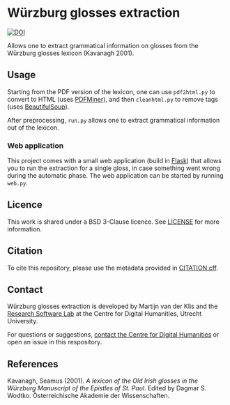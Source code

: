 # Würzburg glosses extraction

[![DOI](https://zenodo.org/badge/45532188.svg)](https://zenodo.org/doi/10.5281/zenodo.11072622)

Allows one to extract grammatical information on glosses from the Würzburg glosses lexicon (Kavanagh 2001).

## Usage

Starting from the PDF version of the lexicon, one can use `pdf2html.py` to convert to HTML (uses [PDFMiner](https://euske.github.io/pdfminer/)), and then `cleanhtml.py` to remove tags (uses [BeautifulSoup](http://www.crummy.com/software/BeautifulSoup/)). 

After preprocessing, `run.py` allows one to extract grammatical information out of the lexicon. 

### Web application

This project comes with a small web application (build in [Flask](https://flask.palletsprojects.com)) that allows you to
run the extraction for a single gloss, in case something went wrong during the automatic phase. The web application
can be started by running `web.py`. 

## Licence

This work is shared under a BSD 3-Clause licence. See [LICENSE](./LICENSE) for more information.

## Citation

To cite this repository, please use the metadata provided in [CITATION.cff](./CITATION.cff).

## Contact

Würzburg glosses extraction is developed by Martijn van der Klis and the [Research Software Lab](https://cdh.uu.nl/rsl) at the Centre for Digital Humanities, Utrecht University.

For questions or suggestions, [contact the Centre for Digital Humanities](https://cdh.uu.nl/contact/) or open an issue in this respository.


## References

Kavanagh, Seamus (2001).
*A lexicon of the Old Irish glosses in the Würzburg Manuscript of the Epistles of St. Paul.* 
Edited by Dagmar S. Wodtko.
Österreichische Akademie der Wissenschaften.
